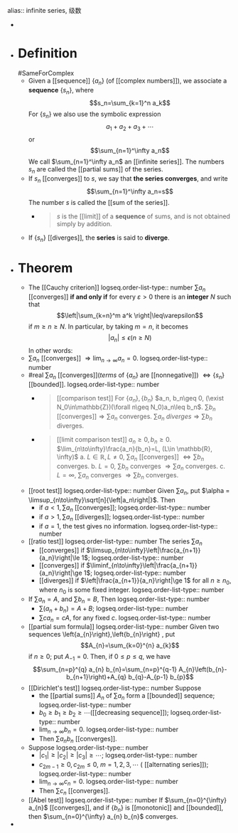alias:: infinite series, 级数

-
- # Definition
  #SameForComplex
	- Given a [[sequence]] $\{a_n\}$ (of [[complex numbers]]), we associate a **sequence** $\{s_n\}$, where
	  $$s_n=\sum_{k=1}^n a_k$$
	  For $\{s_n\}$ we also use the symbolic expression 
	  $$a_1+a_2+a_3+\cdots$$
	  or
	  $$\sum_{n=1}^\infty a_n$$
	  We call $\sum_{n=1}^\infty a_n$ an [[infinite series]]. 
	  The numbers $s_n$ are called the [[partial sums]] of the series.
	- If ${s_n}$ [[converges]] to $s$, we say that **the series converges**, and write
	  $$\sum_{n=1}^\infty a_n=s$$
	  The number $s$ is called the [[sum of the series]].
		- > $s$ is the [[limit]] of a **sequence** of sums, and is not obtained simply by addition.
	- If $\{s_n\}$ [[diverges]], the **series** is said to **diverge**.
- # Theorem
	- The [[Cauchy criterion]]
	  logseq.order-list-type:: number
	  $\sum a_n$ [[converges]] **if and only if** for every $\varepsilon > 0$ there is an **integer** $N$ such that
	  $$\left|\sum_{k=n}^m a^k \right|\leq\varepsilon$$
	  if $m\geq n\geq N$.
	  In particular, by taking $m = n$,  it becomes 
	  $$\left|a_n\right|\leq\epsilon (n\geq N)$$
	  In other words:
	- $\sum a_n$ [[converges]] $\Longrightarrow\lim_{n\to\infty}a_n = 0$.
	  logseq.order-list-type:: number
	- #real $\sum a_n$ [[converges]](*terms* of $\{a_n\}$ are [[nonnegative]]) $\Longleftrightarrow \{s_n\}$ [[bounded]].
	  logseq.order-list-type:: number
		- > [[comparison test]]
		  For $\{a_n\}, \{b_n\}$ 
		  $a_n, b_n\geq 0, (\exist N_0\in\mathbb{Z})(\forall n\geq N_0)a_n\leq b_n$.
		  $\sum b_n$ [[converges]]$\Longrightarrow \sum a_n$ converges.
		  $\sum a_n$ $diverges\Longrightarrow \sum b_n$ diverges.
		- > [[limit comparison test]]
		  $a_n\geq 0, b_n\ge 0$.
		  $\lim_{n\to\infty}\frac{a_n}{b_n}=L, (L\in \mathbb{R}, \infty)$
		  a. $L\in\mathbb{R}, L\neq 0$,
		  $\sum a_n$ [[converges]] $\Longleftrightarrow \sum b_n$ converges.
		  b. $L=0$,
		  $\sum b_n$ converges $\Longrightarrow \sum a_n$ converges.
		  c. $L=\infty$,
		  $\sum a_n$ converges $\Longrightarrow \sum b_n$ converges.
	- [[root test]]
	  logseq.order-list-type:: number
	  Given $\sum a_n$, put $\alpha = \limsup_{n\to\infty}\sqrt[n]{\left|a_n\right|}$. 
	  Then
		- if $a< 1, \sum a_n$ [[converges]];
		  logseq.order-list-type:: number
		- if $a > 1, \sum a_n$ [[diverges]];
		  logseq.order-list-type:: number
		- if $a = 1$, the test gives no information.
		  logseq.order-list-type:: number
	- [[ratio test]]
	  logseq.order-list-type:: number
	  The series $\sum a_n$
		- [[converges]] if $\limsup_{n\to\infty}\left|\frac{a_{n+1}}{a_n}\right|\le 1$;
		  logseq.order-list-type:: number
		- [[converges]] if $\liminf_{n\to\infty}\left|\frac{a_{n+1}}{a_n}\right|\ge 1$;
		  logseq.order-list-type:: number
		- [[diverges]] if $\left|\frac{a_{n+1}}{a_n}\right|\ge 1$ for all $n\ge n_0$, where $n_0$ is some fixed integer.
		  logseq.order-list-type:: number
	- If $\sum a_n = A$, and $\sum b_n = B$, Then
	  logseq.order-list-type:: number
		- $\sum(a_n + b_n) = A + B$;
		  logseq.order-list-type:: number
		- $\sum c a_n = cA$, for any fixed $c$.
		  logseq.order-list-type:: number
	- [[partial sum formula]]
	  logseq.order-list-type:: number
	  Given two sequences  \left\{a_{n}\right\},\left\{b_{n}\right\} , put
	  $$A_{n}=\sum_{k=0}^{n} a_{k}$$
	  if $n \geq 0$;  put $A_{-1}=0$. Then, if $0 \leq p \leq q$, we have
	  $$\sum_{n=p}^{q} a_{n} b_{n}=\sum_{n=p}^{q-1} A_{n}\left(b_{n}-b_{n+1}\right)+A_{q} b_{q}-A_{p-1} b_{p}$$
	- [[Dirichlet's test]]
	  logseq.order-list-type:: number
	  Suppose
		- the [[partial sums]] $A_n$ of $\sum a_n$ form a [[bounded]] sequence;
		  logseq.order-list-type:: number
		- $b_0\geq b_1\geq b_2\geq\cdots$([[decreasing sequence]]);
		  logseq.order-list-type:: number
		- $\lim_{n\to\infty} b_n = 0$.
		  logseq.order-list-type:: number
		- Then $\sum a_n b_n$ [[converges]].
	- Suppose
	  logseq.order-list-type:: number
		- $\left|c_1\right|\geq \left|c_2\right|\geq \left|c_3\right|\geq\cdots$;
		  logseq.order-list-type:: number
		- $c_{2m-1}\geq 0, c_{2m}\leq 0,\ m = 1, 2, 3, \cdots$ ( [[alternating series]]);
		  logseq.order-list-type:: number
		- $\lim_{n\to\infty}c_n = 0$.
		  logseq.order-list-type:: number
		- Then $\sum c_n$ [[converges]].
	- [[Abel test]]
	  logseq.order-list-type:: number
	  If $\sum_{n=0}^{\infty} a_{n}$  [[converges]], and if $\left\{b_{n}\right\}$  is [[monotonic]] and [[bounded]], then $\sum_{n=0}^{\infty} a_{n} b_{n}$  converges.
-